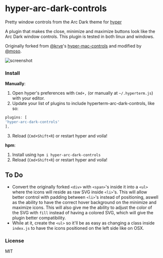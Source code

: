 # hyper-arc-dark-controls
Pretty window controls from the Arc Dark theme for [hyper](https://github.com/zeit/hyper)

A plugin that makes the close, minimize and maximize buttons look like the Arc Dark window controls. This plugin is tested in both linux and windows.

Originally forked from [@krve](https://github.com/krve)'s [hyper-mac-controls](https://github.com/krve/hyper-mac-controls) and modified by [@moso](https://github.com/moso).

![screenshot](https://dev.moso.io/hyper/hyper-arc-dark-controls/screenshot.png)

### Install

**Manually**:

1. Open hyper's preferences with `Cmd+,` (or manually at `~/.hyperterm.js`) with your editor.
2. Update your list of plugins to include hyperterm-arc-dark-controls, like so:
```JavaScript
plugins: [
'hyper-arc-dark-controls'
],
```
3. Reload (`Cmd+Shift+R`) or restart hyper and voila!

**hpm**:

1. Install using `hpm i hyper-arc-dark-controls`
2. Reload (`Cmd+Shift+R`) or restart hyper and voila!


## To Do

- Convert the originally forked `<div>` with `<span>`'s inside it into a `<ul>` where the icons will reside as raw SVG inside `<li>`'s. This will allow better control with padding between `<li>`'s instead of positioning, aswell as the ability to have the correct hover background on the minimize and maximize icons. This will also give me the ability to adjust the color of the SVG with `fill` instead of having a colored SVG, which will give the plugin better compatibility.
- While at it, create the `<ul>` so it'll be as easy as changing a class inside `index.js` to have the icons positioned on the left side like on OSX.


### License

MIT
